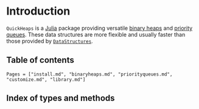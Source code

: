 # Introduction

`QuickHeaps` is a [Julia](https://julialang.org/) package providing versatile [binary
heaps](binaryheaps.html) and [priority queues](priorityqueues.html). These data structures
are more flexible and usually faster than those provided by
[`DataStructures`](https://github.com/JuliaCollections/DataStructures.jl).

## Table of contents

```@contents
Pages = ["install.md", "binaryheaps.md", "priorityqueues.md", "customize.md", "library.md"]
```

## Index of types and methods

```@index
```
